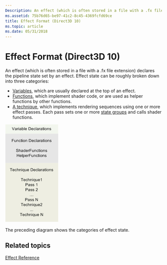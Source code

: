 ```yaml
---
Description: An effect (which is often stored in a file with a .fx file extension) declares the pipeline state set by an effect.
ms.assetid: 75b76d65-be97-41c2-8c45-4369fcfd69ce
title: Effect Format (Direct3D 10)
ms.topic: article
ms.date: 05/31/2018
---
```


# Effect Format (Direct3D 10)

An effect (which is often stored in a file with a .fx file extension) declares the pipeline state set by an effect. Effect state can be roughly broken down into three categories:

-   [Variables](d3d10-effect-variable-syntax.md), which are usually declared at the top of an effect.
-   [Functions](d3d10-effect-function-syntax.md), which implement shader code, or are used as helper functions by other functions.
-   [A technique](d3d10-effect-technique-syntax.md), which implements rendering sequences using one or more effect passes. Each pass sets one or more [state groups](d3d10-effect-states.md) and calls shader functions.

![diagram of the categories of effect state](images/d3d10-effect-intro.png)

The preceding diagram shows the categories of effect state.

## Related topics

<dl> <dt>

[Effect Reference](d3d10-graphics-reference-effect.md)
</dt> </dl>

 

 



